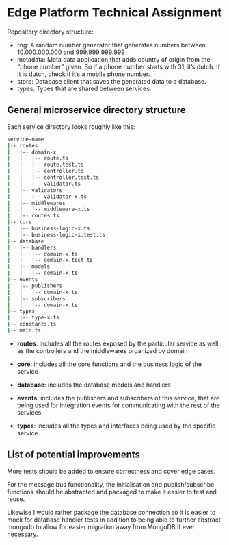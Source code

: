 # Edge Platform Technical Assignment

Repository directory structure:

- rng:
  A random number generator that generates numbers between 10.000.000.000 and
  999.999.999.999
- metadata:
  Meta data application that adds country of origin from the “phone number” given. So if a
  phone number starts with 31, it’s dutch. If it is dutch, check if it’s a mobile phone number.
- store:
  Database client that saves the generated data to a database.
- types:
  Types that are shared between services.

## General microservice directory structure

Each service directory looks roughly like this:

```sh
service-name
|-- routes
|   |-- domain-x
|   |   |-- route.ts
|   |   |-- route.test.ts
|   |   |-- controller.ts
|   |   |-- controller.test.ts
|   |   |-- validator.ts
|   |-- validators
|   |   |-- validator-x.ts
|   |-- middlewares
|   |   |-- middleware-x.ts
|   |-- routes.ts
|-- core
|   |-- business-logic-x.ts
|   |-- business-logic-x.test.ts
|-- database
|   |-- handlers
|   |   |-- domain-x.ts
|   |   |-- domain-x.test.ts
|   |-- models
|   |   |-- domain-x.ts
|-- events
|   |-- publishers
|   |   |-- domain-x.ts
|   |-- subscribers
|   |   |-- domain-x.ts
|-- types
|   |-- type-x.ts
|-- constants.ts
|-- main.ts
```

- **routes**: includes all the routes exposed by the particular service as well as the controllers and the middlewares organized by domain

- **core**: includes all the core functions and the business logic of the service

- **database**: includes the database models and handlers

- **events**: includes the publishers and subscribers of this service, that are being used for integration events for communicating with the rest of the services

- **types**: includes all the types and interfaces being used by the specific service

## List of potential improvements

More tests should be added to ensure correctness and cover edge cases.

For the message bus functionality, the initialisation and publish/subscribe functions should be abstracted and packaged to make it easier to test and reuse.

Likewise I would rather package the database connection so it is easier to mock for database handler tests in addition to being able to further abstract mongodb to allow for easier migration away from MongoDB if ever necessary.
